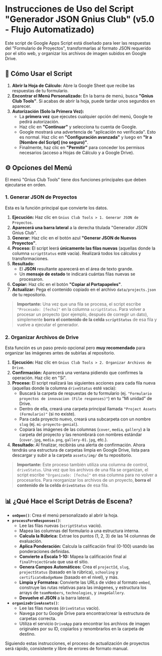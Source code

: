 # Instrucciones de Uso del Script "Generador JSON Gnius Club" (v5.0 - Flujo Automatizado)

Este script de Google Apps Script está diseñado para leer las respuestas del "Formulario de Proyectos", transformarlas al formato JSON requerido por el sitio web, y organizar los archivos de imagen subidos en Google Drive.

## 🚀 Cómo Usar el Script

1.  **Abrir la Hoja de Cálculo:** Abre la Google Sheet que recibe las respuestas de tu formulario.
2.  **Encontrar el Menú Personalizado:** En la barra de menú, busca **"Gnius Club Tools"**. Si acabas de abrir la hoja, puede tardar unos segundos en aparecer.
3.  **Autorización (Solo la Primera Vez):**
    - La **primera vez** que ejecutes cualquier opción del menú, Google te pedirá autorización.
    - Haz clic en **"Continuar"** y selecciona tu cuenta de Google.
    - Google mostrará una advertencia de "aplicación no verificada". Esto es normal. Haz clic en **"Configuración avanzada"** y luego en **"Ir a [Nombre del Script] (no seguro)"**.
    - Finalmente, haz clic en **"Permitir"** para conceder los permisos necesarios (acceso a Hojas de Cálculo y a Google Drive).

## ⚙️ Opciones del Menú

El menú "Gnius Club Tools" tiene dos funciones principales que deben ejecutarse en orden.

### 1. Generar JSON de Proyectos

Esta es la función principal que convierte los datos.

1.  **Ejecución:** Haz clic en `Gnius Club Tools > 1. Generar JSON de Proyectos`.
2.  **Aparecerá una barra lateral** a la derecha titulada "Generador JSON Gnius Club".
3.  **Generar:** Haz clic en el botón azul **"Generar JSON de Nuevos Proyectos"**.
4.  **Proceso:** El script leerá **únicamente las filas nuevas** (aquellas donde la columna `scriptStatus` esté vacía). Realizará todos los cálculos y transformaciones.
5.  **Resultado:**
    - El **JSON** resultante aparecerá en el área de texto grande.
    - Un **mensaje de estado** te indicará cuántas filas nuevas se procesaron.
6.  **Copiar:** Haz clic en el botón **"Copiar al Portapapeles"**.
7.  **Actualizar:** Pega el contenido copiado en el archivo `data/projects.json` de tu repositorio.

> **Importante:** Una vez que una fila se procesa, el script escribe `"Procesado: [fecha]"` en la columna `scriptStatus`. Para volver a procesar un proyecto (por ejemplo, después de corregir un dato), simplemente **borra el contenido de la celda `scriptStatus`** de esa fila y vuelve a ejecutar el generador.

### 2. Organizar Archivos de Drive

Esta función es un paso previo opcional pero **muy recomendado** para organizar las imágenes antes de subirlas al repositorio.

1.  **Ejecución:** Haz clic en `Gnius Club Tools > 2. Organizar Archivos de Drive`.
2.  **Confirmación:** Aparecerá una ventana pidiendo que confirmes la operación. Haz clic en "Sí".
3.  **Proceso:** El script realizará las siguientes acciones para cada fila nueva (aquellas donde la columna `driveStatus` esté vacía):
    - Buscará la carpeta de respuestas de tu formulario (ej. `"Formulario proyectos de innovacion (File responses)"`) en tu "Mi unidad" de Drive.
    - Dentro de ella, creará una carpeta principal llamada `"Project Assets (Formulario)"` (si no existe).
    - Para cada proyecto nuevo, creará una subcarpeta con un nombre `slug` (ej. `mi-proyecto-genial`).
    - Copiará las imágenes de las columnas (`cover`, `media`, `gallery`) a la carpeta del proyecto y las renombrará con nombres estándar (`cover.jpg`, `media.png`, `gallery-01.jpg`, etc.).
4.  **Resultado:** Al finalizar, recibirás una alerta de confirmación. Ahora tendrás una estructura de carpetas limpia en Google Drive, lista para descargar y subir a la carpeta `assets/img/` de tu repositorio.

> **Importante:** Este proceso también utiliza una columna de control, `driveStatus`. Una vez que los archivos de una fila se organizan, el script escribe `"Organizado: [fecha]"` en esa columna para no volver a procesarlos. Para reorganizar los archivos de un proyecto, **borra el contenido de la celda `driveStatus`** de esa fila.

## 📊 ¿Qué Hace el Script Detrás de Escena?

- **`onOpen()`**: Crea el menú personalizado al abrir la hoja.
- **`processFormResponses()`**:
  - Lee las filas nuevas (`scriptStatus` vacío).
  - Mapea las columnas del formulario a una estructura interna.
  - **Calcula la Rúbrica:** Extrae los puntos (1, 2, 3) de las 14 columnas de evaluación.
  - **Aplica Ponderación:** Calcula la calificación final (0-100) usando las ponderaciones definidas.
  - **Convierte a Escala 1-10:** Mapea la calificación final al `finalProjectGrade` que usa el sitio.
  - **Genera Campos Automáticos:** Crea el `projectId`, `slug`, `projectStatus` (basado en la rúbrica), `schooling` y `certificateBadgeName` (basado en el nivel), y más.
  - **Limpia y Formatea:** Convierte las URLs de video al formato `embed`, construye las rutas relativas para las imágenes, y estructura los arrays de `teamMembers`, `technologies`, y `imageGallery`.
  - **Devuelve el JSON** a la barra lateral.
- **`organizeDriveAssets()`**:
  - Lee las filas nuevas (`driveStatus` vacío).
  - Navega por tu Google Drive para encontrar/crear la estructura de carpetas correcta.
  - Utiliza el servicio `DriveApp` para encontrar los archivos de imagen originales por su ID, copiarlos y renombrarlos en la carpeta de destino.

Siguiendo estas instrucciones, el proceso de actualización de proyectos será rápido, consistente y libre de errores de formato manual.
